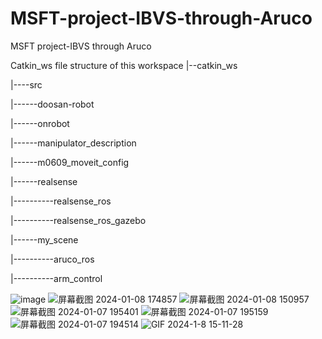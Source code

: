 # MSFT-project-IBVS-through-Aruco
MSFT project-IBVS through Aruco

Catkin_ws file structure of this workspace
|--catkin_ws

|----src

|------doosan-robot

|------onrobot

|------manipulator_description

|------m0609_moveit_config

|------realsense

|----------realsense_ros

|----------realsense_ros_gazebo

|------my_scene

|----------aruco_ros

|----------arm_control



![image](https://github.com/kebiabc/MSFT-project-IBVS-through-Aruco/assets/33951067/e484f166-97ed-4e7d-882b-d5d8e13ef36a)
![屏幕截图 2024-01-08 174857](https://github.com/kebiabc/MSFT-project-IBVS-through-Aruco/assets/33951067/304acd06-4cc6-4221-854c-28b124c41a19)
![屏幕截图 2024-01-08 150957](https://github.com/kebiabc/MSFT-project-IBVS-through-Aruco/assets/33951067/f6af6c6c-6e21-4f40-8ec3-fc0bcc7d29a2)
![屏幕截图 2024-01-07 195401](https://github.com/kebiabc/MSFT-project-IBVS-through-Aruco/assets/33951067/a28ae5e8-49c0-405c-86fd-2d6d6072b262)
![屏幕截图 2024-01-07 195159](https://github.com/kebiabc/MSFT-project-IBVS-through-Aruco/assets/33951067/0c28253c-5c16-407d-a148-9089f9603583)
![屏幕截图 2024-01-07 194514](https://github.com/kebiabc/MSFT-project-IBVS-through-Aruco/assets/33951067/345a84a4-537e-4ae7-85a4-83f5d7d1ac42)
![GIF 2024-1-8 15-11-28](https://github.com/kebiabc/MSFT-project-IBVS-through-Aruco/assets/33951067/b212dc86-0fc7-4a10-bb93-06e729a40e3e)
